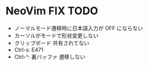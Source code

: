 # NeoVim FIX TODO

- ノーマルモード遷移時に日本語入力が OFF にならない
- カーソルがモードで形状変更しない
- クリップボード 共有されてない
- Ctrl-s: E471
- Ctrl-^: 裏バッファ 遷移しない
